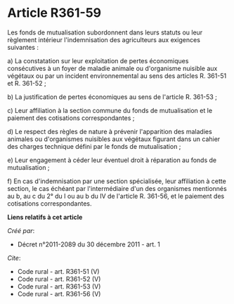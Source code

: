 # Article R361-59

Les fonds de mutualisation subordonnent dans leurs statuts ou leur règlement intérieur l'indemnisation des agriculteurs aux
exigences suivantes : 

a) La constatation sur leur exploitation de pertes économiques consécutives à un foyer de maladie animale ou d'organisme
nuisible aux végétaux ou par un incident environnemental au sens des articles R. 361-51 et R. 361-52 ; 

b) La justification de pertes économiques au sens de l'article R. 361-53 ; 

c) Leur affiliation à la section commune du fonds de mutualisation et le paiement des cotisations correspondantes ; 

d) Le respect des règles de nature à prévenir l'apparition des maladies animales ou d'organismes nuisibles aux végétaux
figurant dans un cahier des charges technique défini par le fonds de mutualisation ; 

e) Leur engagement à céder leur éventuel droit à réparation au fonds de mutualisation ; 

f) En cas d'indemnisation par une section spécialisée, leur affiliation à cette section, le cas échéant par l'intermédiaire
d'un des organismes mentionnés au b, au c du 2° du I ou au b du IV de l'article R. 361-56, et le paiement des cotisations
correspondantes.

**Liens relatifs à cet article**

_Créé par_:

  - Décret n°2011-2089 du 30 décembre 2011 - art. 1

_Cite_:

  - Code rural - art. R361-51 (V)
  - Code rural - art. R361-52 (V)
  - Code rural - art. R361-53 (V)
  - Code rural - art. R361-56 (V)
